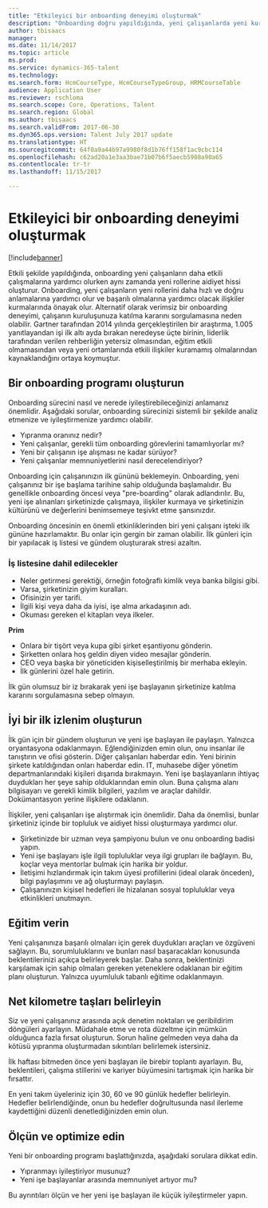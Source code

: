 ```yaml
---
title: "Etkileyici bir onboarding deneyimi oluşturmak"
description: "Onboarding doğru yapıldığında, yeni çalışanlarda yeni kuruluşlarına ait oldukları hissini oluşturur."
author: tbisaacs
manager: 
ms.date: 11/14/2017
ms.topic: article
ms.prod: 
ms.service: dynamics-365-talent
ms.technology: 
ms.search.form: HcmCourseType, HcmCourseTypeGroup, HRMCourseTable
audience: Application User
ms.reviewer: rschloma
ms.search.scope: Core, Operations, Talent
ms.search.region: Global
ms.author: tbisaacs
ms.search.validFrom: 2017-06-30
ms.dyn365.ops.version: Talent July 2017 update
ms.translationtype: HT
ms.sourcegitcommit: 64f0a9a44b97a9980f8d1b76ff158f1ac9cbc114
ms.openlocfilehash: c62ad20a1e3aa3bae71b07b6f5aecb5908a90a65
ms.contentlocale: tr-tr
ms.lasthandoff: 11/15/2017

---
```


# <a name="create-an-engaging-onboarding-experience"></a>Etkileyici bir onboarding deneyimi oluşturmak

[!include[banner](includes/banner.md)]

Etkili şekilde yapıldığında, onboarding yeni çalışanların daha etkili çalışmalarına yardımcı olurken aynı zamanda yeni rollerine aidiyet hissi oluşturur. Onboarding, yeni çalışanların yeni rollerini daha hızlı ve doğru anlamalarına yardımcı olur ve başarılı olmalarına yardımcı olacak ilişkiler kurmalarında önayak olur. Alternatif olarak verimsiz bir onboarding deneyimi, çalışanın kuruluşunuza katılma kararını sorgulamasına neden olabilir. Gartner tarafından 2014 yılında gerçekleştirilen bir araştırma, 1.005 yanıtlayandan işi ilk altı ayda bırakan neredeyse üçte birinin, liderlik tarafından verilen rehberliğin yetersiz olmasından, eğitim etkili olmamasından veya yeni ortamlarında etkili ilişkiler kuramamış olmalarından kaynaklandığını ortaya koymuştur.

## <a name="have-an-onboarding-program-in-place"></a>Bir onboarding programı oluşturun
Onboarding sürecini nasıl ve nerede iyileştirebileceğinizi anlamanız önemlidir. Aşağıdaki sorular, onboarding sürecinizi sistemli bir şekilde analiz etmenize ve iyileştirmenize yardımcı olabilir.

- Yıpranma oranınız nedir?
- Yeni çalışanlar, gerekli tüm onboarding görevlerini tamamlıyorlar mı?
- Yeni bir çalışanın işe alışması ne kadar sürüyor?
- Yeni çalışanlar memnuniyetlerini nasıl derecelendiriyor?

Onboarding için çalışanınızın ilk gününü beklemeyin. Onboarding, yeni çalışanınız bir işe başlama tarihine sahip olduğunda başlamalıdır. Bu genellikle onboarding öncesi veya "pre-boarding" olarak adlandırılır. Bu, yeni işe alınanları şirketinizde çalışmaya, ilişkiler kurmaya ve şirketinizin kültürünü ve değerlerini benimsemeye teşivkt etme şansınızdır.

Onboarding öncesinin en önemli etkinliklerinden biri yeni çalışanı işteki ilk gününe hazırlamaktır. Bu onlar için gergin bir zaman olabilir. İlk günleri için bir yapılacak iş listesi ve gündem oluşturarak stresi azaltın.

### <a name="what-to-include-in-a-checklist"></a>İş listesine dahil edilecekler

- Neler getirmesi gerektiği, örneğin fotoğraflı kimlik veya banka bilgisi gibi.
- Varsa, şirketinizin giyim kuralları.
- Ofisinizin yer tarifi.
- İlgili kişi veya daha da iyisi, işe alma arkadaşının adı.
- Okuması gereken el kitapları veya ilkeler.

**Prim**

- Onlara bir tişört veya kupa gibi şirket eşantiyonu gönderin.
- Şirketten onlara hoş geldin diyen video mesajlar gönderin.
- CEO veya başka bir yöneticiden kişiselleştirilmiş bir merhaba ekleyin.
- İlk günlerini özel hale getirin.

İlk gün olumsuz bir iz bırakarak yeni işe başlayanın şirketinize katılma kararını sorgulamasına sebep olmayın.

## <a name="create-a-good-first-impression"></a>İyi bir ilk izlenim oluşturun

İlk gün için bir gündem oluşturun ve yeni işe başlayan ile paylaşın. Yalnızca oryantasyona odaklanmayın. Eğlendiğinizden emin olun, onu insanlar ile tanıştırın ve ofisi gösterin. Diğer çalışanları haberdar edin. Yeni birinin şirkete katıldığından onları haberdar edin. IT, muhasebe diğer yönetim departmanlarındaki kişileri dışarıda bırakmayın. Yeni işe başlayanların ihtiyaç duydukları her şeye sahip olduklarından emin olun. Buna çalışma alanı bilgisayarı ve gerekli kimlik bilgileri, yazılım ve araçlar dahildir. Dokümantasyon yerine ilişkilere odaklanın.

İlişkiler, yeni çalışanları işe alıştırmak için önemlidir. Daha da önemlisi, bunlar şirketiniz içinde bir topluluk ve aidiyet hissi oluşturmaya yardımcı olur.

- Şirketinizde bir uzman veya şampiyonu bulun ve onu onboarding badisi yapın.
- Yeni işe başlayanı işle ilgili topluluklar veya ilgi grupları ile bağlayın. Bu, koçlar veya mentorlar bulmak için harika bir yoldur.
- İletişimi hızlandırmak için takım üyesi profillerini (ideal olarak önceden), bilgi paylaşımını ve ağ oluşturmayı paylaşın.
- Çalışanınızın kişisel hedefleri ile hizalanan sosyal topluluklar veya etkinlikleri unutmayın.

## <a name="provide-training"></a>Eğitim verin

Yeni çalışanınıza başarılı olmaları için gerek duydukları araçları ve özgüveni sağlayın. Bu, sorumluluklarını ve bunları nasıl başaracakları konusunda beklentilerinizi açıkça belirleyerek başlar. Daha sonra, beklentinizi karşılamak için sahip olmaları gereken yeteneklere odaklanan bir eğitim planı oluşturun. Yalnızca uyumluluk tabanlı eğitime odaklanmayın.

## <a name="set-clear-milestones"></a>Net kilometre taşları belirleyin

Siz ve yeni çalışanınız arasında açık denetim noktaları ve geribildirim döngüleri ayarlayın. Müdahale etme ve rota düzeltme için mümkün olduğunca fazla fırsat oluşturun. Sorun haline gelmeden veya daha da kötüsü yıpranma oluşturmadan sıkıntıları belirlemek istersiniz.

İlk haftası bitmeden önce yeni başlayan ile birebir toplantı ayarlayın. Bu, beklentileri, çalışma stillerini ve kariyer büyümesini tartışmak için harika bir fırsattır.

En yeni takım üyeleriniz için 30, 60 ve 90 günlük hedefler belirleyin. Hedefler belirlendiğinde, onun bu hedefler doğrultusunda nasıl ilerleme kaydettiğini düzenli denetlediğinizden emin olun.

## <a name="measure-and-optimize"></a>Ölçün ve optimize edin

Yeni bir onboarding programı başlattığınızda, aşağıdaki sorulara dikkat edin. 

- Yıpranmayı iyileştiriyor musunuz?
- Yeni işe başlayanlar arasında memnuniyet artıyor mu? 

Bu ayrıntıları ölçün ve her yeni işe başlayan ile küçük iyileştirmeler yapın.


